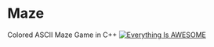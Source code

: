 # Maze
Colored ASCII Maze Game in C++
[![Everything Is AWESOME](https://yt-embed.herokuapp.com/embed?v=2bAcb7ZJlB8)](https://www.youtube.com/watch?v=2bAcb7ZJlB8 "Everything Is AWESOME")
